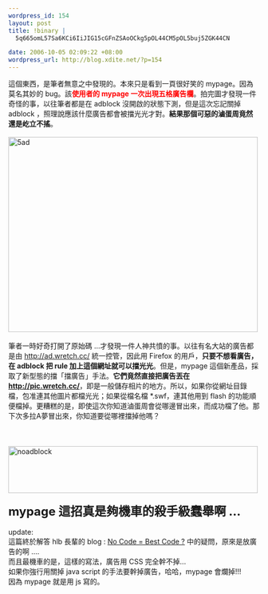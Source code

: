 ```yaml
--- 
wordpress_id: 154
layout: post
title: !binary |
  5q665omL57Sa6KCi6IiJIG15cGFnZSAoOCkg5pOL44CM5pOL5buj5ZGK44CN

date: 2006-10-05 02:09:22 +08:00
wordpress_url: http://blog.xdite.net/?p=154
---
```

這個東西，是筆者無意之中發現的。本來只是看到一頁很好笑的 mypage。因為莫名其妙的 bug。該<font color="#ff0000"><strong>使用者的 mypage 一次出現五格廣告欄</strong></font>。拍完圖才發現一件奇怪的事，以往筆者都是在 adblock 沒開啟的狀態下測，但是這次忘記關掉 adblock ，照理說應該什麼廣告都會被擋光光才對。<strong>結果那個可惡的滷蛋周竟然還是屹立不搖</strong>。<br /><br /><a title="Photo Sharing" href="http://www.flickr.com/photos/14765209@N00/260791106/"><img width="500" height="390" alt="5ad" src="http://static.flickr.com/107/260791106_8e57182fbb.jpg" /></a><br /><br />筆者一時好奇打開了原始碼 ...才發現一件人神共憤的事。以往有名大站的廣告都是由 http://ad.wretch.cc/ 統一控管，因此用 Firefox 的用戶，<strong>只要不想看廣告，在 adblock 把 rule 加上這個網址就可以擋光光</strong>。但是，mypage 這個新產品，採取了新型態的擋「擋廣告」手法。<strong>它們竟然直接把廣告丟在 http://pic.wretch.cc/</strong>，即是一般儲存相片的地方。所以，如果你從網址目錄檔，包准連其他圖片都檔光光；如果從檔名檔 *.swf，連其他用到 flash 的功能順便檔掉。更糟糕的是，即使這次你知道滷蛋周會從哪邊冒出來，而成功檔了他。那下次多拉A夢冒出來，你知道要從哪裡擋掉他嗎？<br /><br /><br /><br /><a title="Photo Sharing" href="http://www.flickr.com/photos/14765209@N00/260779733/"><img width="500" height="94" alt="noadblock" src="http://static.flickr.com/81/260779733_8ad3fa6613.jpg" /></a><br /><br /><strong><font size="5">mypage 這招真是夠機車的殺手級蠢舉啊 ...<br /></font></strong><br />update:<br /> 這篇終於解答 hlb 長輩的 blog : <a href="http://hlb.yichi.org/blog/2006/10/02/144">No Code = Best Code ?</a> 中的疑問，原來是放廣告的啊 ....<br /> 而且最機車的是，這樣的寫法，廣告用 CSS 完全幹不掉...<br /> 如果你強行用關掉 java script 的手法要幹掉廣告，哈哈，mypage 會爛掉!!!<br /> 因為 mypage 就是用 js 寫的。
